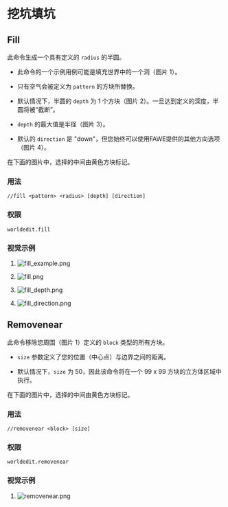 # 挖坑填坑

## Fill

此命令生成一个具有定义的 `radius` 的半圆。

-  此命令的一个示例用例可能是填充世界中的一个洞（图片 1）。

-  只有空气会被定义为 `pattern` 的方块所替换。

-  默认情况下，半圆的 `depth` 为 1 个方块（图片 2）。一旦达到定义的深度，半圆将被“截断”。

-  `depth` 的最大值是半径（图片 3）。

-  默认的 `direction` 是 "down"，但您始终可以使用FAWE提供的其他方向选项（图片 4）。

在下面的图片中，选择的中间由黄色方块标记。

### 用法

`//fill <pattern> <radius> [depth] [direction]`

### 权限

`worldedit.fill`

### 视觉示例

1.  ![fill\_example.png](https://i.imgur.com/6WItisE.png)

2.  ![fill.png](https://i.imgur.com/6EZs2B2.png)

3.  ![fill\_depth.png](https://i.imgur.com/EwP81Kg.png)

4.  ![fill\_direction.png](https://i.imgur.com/vvEzTvC.png)

## Removenear

此命令移除您周围（图片 1）定义的 `block` 类型的所有方块。

-  `size` 参数定义了您的位置（中心点）与边界之间的距离。

-  默认情况下，`size` 为 50，因此该命令将在一个 99 x 99 方块的立方体区域中执行。

在下面的图片中，选择的中间由黄色方块标记。

### 用法

`//removenear <block> [size]`

### 权限

`worldedit.removenear`

### 视觉示例

1.  ![removenear.png](https://i.imgur.com/riMmbhq.png)